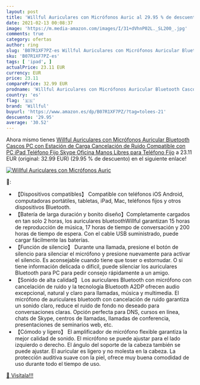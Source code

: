 ```yaml
---
layout: post
title: 'Willful Auriculares con Micrófonos Auric al 29.95 % de descuento'
date: 2021-02-13 00:08:37
image: 'https://m.media-amazon.com/images/I/31+dVhnP02L._SL200_.jpg'
comments: true
category: ofertas
author: ring
slug: 'B07R1XF7PZ-es Willful Auriculares con Micrófonos Auricular Bluetooth...'
sku: 'B07R1XF7PZ-es'
tags: [ 'ipad', ]
actualPrice: 23.11 EUR
currency: EUR
price: 23.11
comparePrice: 32.99 EUR
prodname: 'Willful Auriculares con Micrófonos Auricular Bluetooth Cascos PC con Estación de Carga Cancelación de Ruido  Compatible con PC  iPad  Teléfono Fijo  Skype  Oficina  Manos Libres para Teléfono Fijo'
country: 'es'
flag: '🇪🇸'
brand: 'Willful'
buyurl: 'https://www.amazon.es/dp/B07R1XF7PZ/?tag=tolees-21'
descuento: '29.95'
average: '30.52'
---
```


Ahora mismo tienes [Willful Auriculares con Micrófonos Auricular Bluetooth Cascos PC con Estación de Carga Cancelación de Ruido  Compatible con PC  iPad  Teléfono Fijo  Skype  Oficina  Manos Libres para Teléfono Fijo](https://www.amazon.es/dp/B07R1XF7PZ/?tag=tolees-21) a 23.11 EUR (original: 32.99 EUR) (29.95 %  de descuento) en el siguiente enlace!

[![Willful Auriculares con Micrófonos Auric](https://m.media-amazon.com/images/I/31+dVhnP02L._SL200_.jpg)](https://www.amazon.es/dp/B07R1XF7PZ/?tag=tolees-21)

🔎:

- 【Dispositivos compatibles】 Compatible con teléfonos iOS Android, computadoras portátiles, tabletas, iPad, Mac, teléfonos fijos y otros dispositivos Bluetooth.
- 【Batería de larga duración y bonito diseño】Completamente cargados en tan solo 2 horas, los auriculares bluetoothWillful garantizan 15 horas de reproducción de música, 17 horas de tiempo de conversación y 200 horas de tiempo de espera. Con el cable USB suministrado, puede cargar fácilmente las baterías.
- 【Función de silencio】 Durante una llamada, presione el botón de silencio para silenciar el micrófono y presione nuevamente para activar el silencio. Es aconsejable cuando tiene que toser o estornudar. O si tiene información delicada o difícil, puede silenciar los auriculares Bluetooth para PC para pedir consejo rápidamente a un amigo.
- 【Sonido de alta calidad】 Los auriculares Bluetooth con micrófono con cancelación de ruido y la tecnología Bluetooth A2DP ofrecen audio excepcional, natural y claro para llamadas, música y multimedia. El micrófono de auriculares bluetooth con cancelación de ruido garantiza un sonido claro, reduce el ruido de fondo no deseado para conversaciones claras. Opción perfecta para DNS, cursos en línea, chats de Skype, centros de llamadas, llamadas de conferencia, presentaciones de seminarios web, etc.
- 【Cómodo y ligero】 El amplificador de micrófono flexible garantiza la mejor calidad de sonido. El micrófono se puede ajustar para el lado izquierdo o derecho. El ángulo del soporte de la cabeza también se puede ajustar. El auricular es ligero y no molesta en la cabeza. La protección auditiva suave con la piel, ofrece muy buena comodidad de uso durante todo el tiempo de uso.

[🛒 Visítala!!!](https://www.amazon.es/dp/B07R1XF7PZ/?tag=tolees-21)
